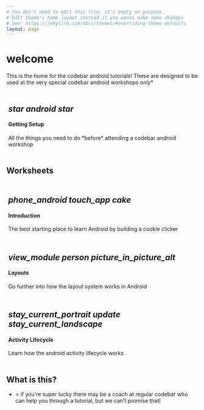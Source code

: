 ```yaml
---
# You don't need to edit this file, it's empty on purpose.
# Edit theme's home layout instead if you wanna make some changes
# See: https://jekyllrb.com/docs/themes/#overriding-theme-defaults
layout: page
---
```


# welcome

This is the home for the codebar android tutorials! These are designed to be used at the very special codebar android workshops only*

<div class="col-12 text-center" style="padding:5px;"   
    onclick="javascript:goSomewhere('resources.html');">
  <div class="card">
    <h2 class="emoji-title text-center">
      <i class="material-icons">star</i>
      <i class="material-icons">android</i>
      <i class="material-icons">star</i>
    </h2>
    <div class="card-block">
      <h4 class="card-title">Getting Setup</h4>
      <p>All the things you need to do *before* attending a codebar android workshop</p>
    </div>
  </div>
</div>

## Worksheets


<div class="row">

  <!-- item-->
  <div class="col-lg-4 col-md-6 col-12 text-center" style="padding:5px;"   
      onclick="javascript:goSomewhere('introduction.html');">
    <div class="card">
      <h2 class="emoji-title text-center">
        <i class="material-icons">phone_android</i>
        <i class="material-icons">touch_app</i>
        <i class="material-icons">cake</i>
      </h2>
      <div class="card-block">
        <h4 class="card-title">Introduction</h4>
        <p>The best starting place to learn Android by building a cookie clicker</p>
      </div>
    </div>
  </div>

  <div class="col-lg-4 col-md-6 col-12 text-center" style="padding:5px;"   
      onclick="javascript:goSomewhere('layouts.html');">
    <div class="card">
      <h2 class="emoji-title text-center">
        <i class="material-icons">view_module</i>
        <i class="material-icons">person</i>
        <i class="material-icons">picture_in_picture_alt</i>
      </h2>
      <div class="card-block">
        <h4 class="card-title">Layouts</h4>
        <p>Go further into how the layout system works in Android</p>
      </div>
    </div>
  </div>

  <div class="col-lg-4 col-md-6 col-12 text-center" style="padding:5px;"   
      onclick="javascript:goSomewhere('activity_lifecycle.html');">
    <div class="card">
      <h2 class="emoji-title text-center">
        <i class="material-icons">stay_current_portrait</i>
        <i class="material-icons">update</i>
        <i class="material-icons">stay_current_landscape</i>
      </h2>
      <div class="card-block">
        <h4 class="card-title">Activity Lifecycle</h4>
        <p>Learn how the android activity lifecycle works</p>
      </div>
    </div>
  </div>

</div>

## What is this?


* = if you're super lucky there may be a coach at regular codebar who can help you through a tutorial, but we can't promise that!
